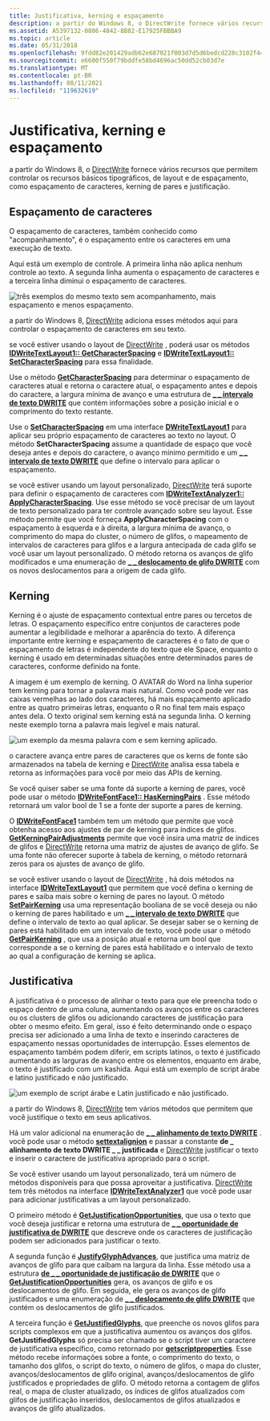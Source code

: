 ```yaml
---
title: Justificativa, kerning e espaçamento
description: a partir do Windows 8, o DirectWrite fornece vários recursos que permitem controlar os recursos básicos tipográficos, de layout e de espaçamento, como espaçamento de caracteres, kerning de pares e justificação.
ms.assetid: A5397132-0806-4842-8B82-E17925FBBBA9
ms.topic: article
ms.date: 05/31/2018
ms.openlocfilehash: 9fdd82e201429adb62e687021f003d7d5d6bedcd228c3102f448b04d1f079f71
ms.sourcegitcommit: e6600f550f79bddfe58bd4696ac50dd52cb03d7e
ms.translationtype: MT
ms.contentlocale: pt-BR
ms.lasthandoff: 08/11/2021
ms.locfileid: "119632619"
---
```

# <a name="justification-kerning-and-spacing"></a>Justificativa, kerning e espaçamento

a partir do Windows 8, o [DirectWrite](direct-write-portal.md) fornece vários recursos que permitem controlar os recursos básicos tipográficos, de layout e de espaçamento, como espaçamento de caracteres, kerning de pares e justificação.

## <a name="character-spacing"></a>Espaçamento de caracteres

O espaçamento de caracteres, também conhecido como "acompanhamento", é o espaçamento entre os caracteres em uma execução de texto.

Aqui está um exemplo de controle. A primeira linha não aplica nenhum controle ao texto. A segunda linha aumenta o espaçamento de caracteres e a terceira linha diminui o espaçamento de caracteres.

![três exemplos do mesmo texto sem acompanhamento, mais espaçamento e menos espaçamento.](images/spacing.png)

a partir do Windows 8, [DirectWrite](direct-write-portal.md) adiciona esses métodos aqui para controlar o espaçamento de caracteres em seu texto.

se você estiver usando o layout de [DirectWrite](direct-write-portal.md) , poderá usar os métodos [**IDWriteTextLayout1:: GetCharacterSpacing**](/windows/win32/api/dwrite_1/nf-dwrite_1-idwritetextlayout1-getcharacterspacing) e [**IDWriteTextLayout1:: SetCharacterSpacing**](/windows/win32/api/dwrite_1/nf-dwrite_1-idwritetextlayout1-setcharacterspacing) para essa finalidade.

Use o método [**GetCharacterSpacing**](/windows/win32/api/dwrite_1/nf-dwrite_1-idwritetextlayout1-getcharacterspacing) para determinar o espaçamento de caracteres atual e retorna o caractere atual, o espaçamento antes e depois do caractere, a largura mínima de avanço e uma estrutura de [**\_ \_ intervalo de texto DWRITE**](/windows/win32/api/dwrite/ns-dwrite-dwrite_text_range) que contém informações sobre a posição inicial e o comprimento do texto restante.

Use o [**SetCharacterSpacing**](/windows/win32/api/dwrite_1/nf-dwrite_1-idwritetextlayout1-setcharacterspacing) em uma interface [**DWriteTextLayout1**](/windows/win32/api/dwrite_1/nn-dwrite_1-idwritetextlayout1) para aplicar seu próprio espaçamento de caracteres ao texto no layout. O método **SetCharacterSpacing** assume a quantidade de espaço que você deseja antes e depois do caractere, o avanço mínimo permitido e um [**\_ \_ intervalo de texto DWRITE**](/windows/win32/api/dwrite/ns-dwrite-dwrite_text_range) que define o intervalo para aplicar o espaçamento.

se você estiver usando um layout personalizado, [DirectWrite](direct-write-portal.md) terá suporte para definir o espaçamento de caracteres com [**IDWriteTextAnalyzer1:: ApplyCharacterSpacing**](/windows/win32/api/dwrite_1/nf-dwrite_1-idwritetextanalyzer1-applycharacterspacing). Use esse método se você precisar de um layout de texto personalizado para ter controle avançado sobre seu layout. Esse método permite que você forneça **ApplyCharacterSpacing** com o espaçamento à esquerda e à direita, a largura mínima de avanço, o comprimento do mapa do cluster, o número de glifos, o mapeamento de intervalos de caracteres para glifos e a largura antecipada de cada glifo se você usar um layout personalizado. O método retorna os avanços de glifo modificados e uma enumeração de [**\_ \_ deslocamento de glifo DWRITE**](/windows/win32/api/dwrite/ns-dwrite-dwrite_glyph_offset) com os novos deslocamentos para a origem de cada glifo.

## <a name="kerning"></a>Kerning

Kerning é o ajuste de espaçamento contextual entre pares ou tercetos de letras. O espaçamento específico entre conjuntos de caracteres pode aumentar a legibilidade e melhorar a aparência do texto. A diferença importante entre kerning e espaçamento de caracteres é o fato de que o espaçamento de letras é independente do texto que ele Space, enquanto o kerning é usado em determinadas situações entre determinados pares de caracteres, conforme definido na fonte.

A imagem é um exemplo de kerning. O AVATAR do Word na linha superior tem kerning para tornar a palavra mais natural. Como você pode ver nas caixas vermelhas ao lado dos caracteres, há mais espaçamento aplicado entre as quatro primeiras letras, enquanto o R no final tem mais espaço antes dela. O texto original sem kerning está na segunda linha. O kerning neste exemplo torna a palavra mais legível e mais natural.

![um exemplo da mesma palavra com e sem kerning aplicado.](images/kerning.png)

o caractere avança entre pares de caracteres que os kerns de fonte são armazenados na tabela de kerning e [DirectWrite](direct-write-portal.md) analisa essa tabela e retorna as informações para você por meio das APIs de kerning.

Se você quiser saber se uma fonte dá suporte a kerning de pares, você pode usar o método [**IDWriteFontFace1:: HasKerningPairs**](/windows/win32/api/dwrite_1/nf-dwrite_1-idwritefontface1-haskerningpairs) . Esse método retornará um valor bool de 1 se a fonte der suporte a pares de kerning.

O [**IDWriteFontFace1**](/windows/win32/api/dwrite_1/nn-dwrite_1-idwritefontface1) também tem um método que permite que você obtenha acesso aos ajustes de par de kerning para índices de glifos. [**GetKerningPairAdjustments**](/windows/win32/api/dwrite_1/nf-dwrite_1-idwritefontface1-getkerningpairadjustments) permite que você insira uma matriz de índices de glifos e [DirectWrite](direct-write-portal.md) retorna uma matriz de ajustes de avanço de glifo. Se uma fonte não oferecer suporte à tabela de kerning, o método retornará zeros para os ajustes de avanço de glifo.

se você estiver usando o layout de [DirectWrite](direct-write-portal.md) , há dois métodos na interface [**IDWriteTextLayout1**](/windows/win32/api/dwrite_1/nn-dwrite_1-idwritetextlayout1) que permitem que você defina o kerning de pares e saiba mais sobre o kerning de pares no layout. O método [**SetPairKerning**](/windows/win32/api/dwrite_1/nf-dwrite_1-idwritetextlayout1-setpairkerning) usa uma representação booliana de se você deseja ou não o kerning de pares habilitado e um [**\_ \_ intervalo de texto DWRITE**](/windows/win32/api/dwrite/ns-dwrite-dwrite_text_range) que define o intervalo de texto ao qual aplicar. Se desejar saber se o kerning de pares está habilitado em um intervalo de texto, você pode usar o método [**GetPairKerning**](/windows/win32/api/dwrite_1/nf-dwrite_1-idwritetextlayout1-getpairkerning) , que usa a posição atual e retorna um bool que corresponde a se o kerning de pares está habilitado e o intervalo de texto ao qual a configuração de kerning se aplica.

## <a name="justification"></a>Justificativa

A justificativa é o processo de alinhar o texto para que ele preencha todo o espaço dentro de uma coluna, aumentando os avanços entre os caracteres ou os clusters de glifos ou adicionando caracteres de justificação para obter o mesmo efeito. Em geral, isso é feito determinando onde o espaço precisa ser adicionado a uma linha de texto e inserindo caracteres de espaçamento nessas oportunidades de interrupção. Esses elementos de espaçamento também podem diferir, em scripts latinos, o texto é justificado aumentando as larguras de avanço entre os elementos, enquanto em árabe, o texto é justificado com um kashida. Aqui está um exemplo de script árabe e latino justificado e não justificado.

![um exemplo de script árabe e Latin justificado e não justificado.](images/justification.png)

a partir do Windows 8, [DirectWrite](direct-write-portal.md) tem vários métodos que permitem que você justifique o texto em seus aplicativos.

Há um valor adicional na enumeração de [**\_ \_ alinhamento de texto DWRITE**](/windows/win32/api/dwrite/ne-dwrite-dwrite_text_alignment) . você pode usar o método [**settextalignion**](/windows/win32/api/dwrite/nf-dwrite-idwritetextformat-settextalignment) e passar a constante **de \_ alinhamento de texto DWRITE \_ \_ justificada** e [DirectWrite](direct-write-portal.md) justificar o texto e inserir o caractere de justificativa apropriado para o script.

Se você estiver usando um layout personalizado, terá um número de métodos disponíveis para que possa aproveitar a justificativa. [DirectWrite](direct-write-portal.md) tem três métodos na interface [**IDWriteTextAnalyzer1**](/windows/win32/api/dwrite_1/nn-dwrite_1-idwritetextanalyzer1) que você pode usar para adicionar justificativas a um layout personalizado.

O primeiro método é [**GetJustificationOpportunities**](/windows/win32/api/dwrite_1/nf-dwrite_1-idwritetextanalyzer1-getjustificationopportunities), que usa o texto que você deseja justificar e retorna uma estrutura de [**\_ \_ oportunidade de justificativa de DWRITE**](/windows/win32/api/Dwrite_1/ns-dwrite_1-dwrite_justification_opportunity) que descreve onde os caracteres de justificação podem ser adicionados para justificar o texto.

A segunda função é [**JustifyGlyphAdvances**](/windows/win32/api/dwrite_1/nf-dwrite_1-idwritetextanalyzer1-justifyglyphadvances), que justifica uma matriz de avanços de glifo para que caibam na largura da linha. Esse método usa a estrutura [**de \_ \_ oportunidade de justificação de DWRITE**](/windows/win32/api/Dwrite_1/ns-dwrite_1-dwrite_justification_opportunity) que o [**GetJustificationOpportunities**](/windows/win32/api/dwrite_1/nf-dwrite_1-idwritetextanalyzer1-getjustificationopportunities) gera, os avanços de glifo e os deslocamentos de glifo. Em seguida, ele gera os avanços de glifo justificados e uma enumeração de [**\_ \_ deslocamento de glifo DWRITE**](/windows/win32/api/dwrite/ns-dwrite-dwrite_glyph_offset) que contém os deslocamentos de glifo justificados.

A terceira função é [**GetJustifiedGlyphs**](/windows/win32/api/dwrite_1/nf-dwrite_1-idwritetextanalyzer1-getjustifiedglyphs), que preenche os novos glifos para scripts complexos em que a justificativa aumentou os avanços dos glifos. **GetJustifiedGlyphs** só precisa ser chamado se o script tiver um caractere de justificativa específico, como retornado por [**getscriptproperties**](/windows/win32/api/dwrite_1/nf-dwrite_1-idwritetextanalyzer1-getscriptproperties). Esse método recebe informações sobre a fonte, o comprimento do texto, o tamanho dos glifos, o script do texto, o número de glifos, o mapa do cluster, avanços/deslocamentos de glifo original, avanços/deslocamentos de glifo justificados e propriedades de glifo. O método retorna a contagem de glifos real, o mapa de cluster atualizado, os índices de glifos atualizados com glifos de justificação inseridos, deslocamentos de glifos atualizados e avanços de glifo atualizados.

 

 